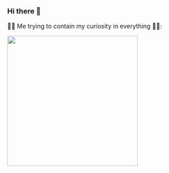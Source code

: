 ### Hi there 👋

🏃‍♂️ Me trying to contain my curiosity in everything 😮‍💨:

<img src="https://user-images.githubusercontent.com/12003520/233817100-40ee2d1a-d2d9-4730-b1c7-983384ba4238.gif" width="300" />

